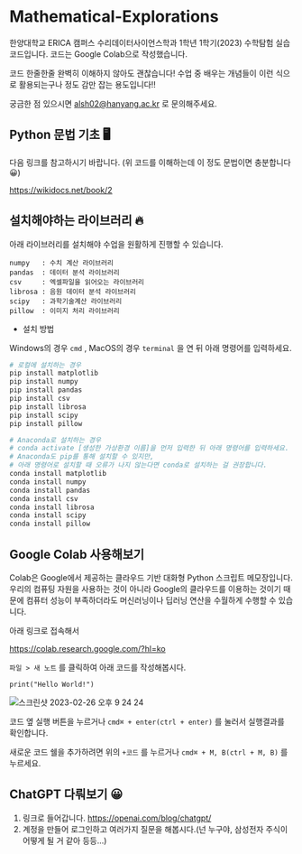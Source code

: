 # Mathematical-Explorations
한양대학교 ERICA 캠퍼스 수리데이터사이언스학과 1학년 1학기(2023) 수학탐험 실습 코드입니다. 코드는 Google Colab으로 작성했습니다. 

코드 한줄한줄 완벽히 이해하지 않아도 괜찮습니다! 수업 중 배우는 개념들이 이런 식으로 활용되는구나 정도 감만 잡는 용도입니다!!

궁금한 점 있으시면 alsh02@hanyang.ac.kr 로 문의해주세요.

## Python 문법 기초 🖥️
다음 링크를 참고하시기 바랍니다. (위 코드를 이해하는데 이 정도 문법이면 충분합니다 😀)

https://wikidocs.net/book/2

## 설치해야하는 라이브러리 🔥
아래 라이브러리를 설치해야 수업을 원활하게 진행할 수 있습니다.
```matplotlib : 시각화 라이브러리
numpy   : 수치 계산 라이브러리
pandas  : 데이터 분석 라이브러리
csv     : 엑셀파일을 읽어오는 라이브러리
librosa : 음원 데이터 분석 라이브러리
scipy   : 과학기술계산 라이브러리
pillow  : 이미지 처리 라이브러리
```

* 설치 방법

Windows의 경우 ```cmd``` , MacOS의 경우 ```terminal``` 을 연 뒤 아래 명령어를 입력하세요.
```python
# 로컬에 설치하는 경우
pip install matplotlib
pip install numpy
pip install pandas
pip install csv
pip install librosa
pip install scipy
pip install pillow

# Anaconda로 설치하는 경우
# conda activate [생성한 가상환경 이름]을 먼저 입력한 뒤 아래 명령어를 입력하세요.
# Anaconda도 pip를 통해 설치할 수 있지만, 
# 아래 명령어로 설치할 때 오류가 나지 않는다면 conda로 설치하는 걸 권장합니다.
conda install matplotlib
conda install numpy
conda install pandas
conda install csv
conda install librosa
conda install scipy
conda install pillow
```

## Google Colab 사용해보기
Colab은 Google에서 제공하는 클라우드 기반 대화형 Python 스크립트 메모장입니다. 우리의 컴퓨팅 자원을 사용하는 것이 아니라 Google의 클라우드를 이용하는 것이기 때문에 컴퓨터 성능이 부족하더라도 머신러닝이나 딥러닝 연산을 수월하게 수행할 수 있습니다.

아래 링크로 접속해서

https://colab.research.google.com/?hl=ko


```파일 > 새 노트``` 를 클릭하여 아래 코드를 작성해봅시다.

```
print("Hello World!")
```
![스크린샷 2023-02-26 오후 9 24 24](https://user-images.githubusercontent.com/48062593/221410361-f741814f-83d2-4c8f-a6c7-ef069b333b2d.png)

코드 옆 실행 버튼을 누르거나 ```cmd⌘ + enter(ctrl + enter)``` 를 눌러서 실행결과를 확인합니다.

새로운 코드 쉘을 추가하려면 위의 ```+코드``` 를 누르거나 ```cmd⌘ + M, B(ctrl + M, B)``` 를 누르세요.


## ChatGPT 다뤄보기 😀
1. 링크로 들어갑니다. https://openai.com/blog/chatgpt/
2. 계정을 만들어 로그인하고 여러가지 질문을 해봅시다.(넌 누구야, 삼성전자 주식이 어떻게 될 거 같아 등등...)
